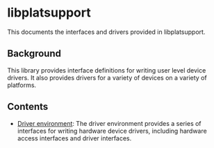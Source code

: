 <!--
     Copyright 2020, Data61, CSIRO (ABN 41 687 119 230)

     SPDX-License-Identifier: CC-BY-SA-4.0
-->

# libplatsupport

This documents the interfaces and drivers provided in libplatsupport.

## Background

This library provides interface definitions for writing user level device
drivers. It also provides drivers for a variety of devices on a variety of
platforms.

## Contents

- [Driver environment](driver_environment): The driver environment provides a
  series of interfaces for writing hardware device drivers, including hardware
  access interfaces and driver interfaces.
